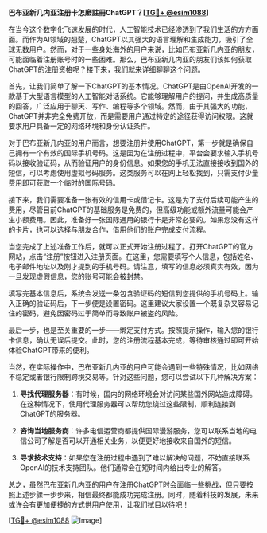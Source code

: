 **巴布亚新几内亚注册卡怎麽註冊ChatGPT？[[TG💪+ @esim1088](https://t.me/s/esim1088)]**

在当今这个数字化飞速发展的时代，人工智能技术已经渗透到了我们生活的方方面面。而作为AI领域的翘楚，ChatGPT以其强大的语言理解和生成能力，吸引了全球无数用户。然而，对于一些身处海外的用户来说，比如巴布亚新几内亚的朋友，可能面临着注册账号时的一些困难。那么，巴布亚新几内亚的朋友们该如何获取ChatGPT的注册资格呢？接下来，我们就来详细聊聊这个问题。

首先，让我们简单了解一下ChatGPT的基本情况。ChatGPT是由OpenAI开发的一款基于大型语言模型的人工智能对话系统。它能够理解用户的提问，并生成高质量的回答，广泛应用于聊天、写作、编程等多个领域。然而，由于其强大的功能，ChatGPT并非完全免费开放，而是需要用户通过特定的途径获得访问权限。这就要求用户具备一定的网络环境和身份认证条件。

对于巴布亚新几内亚的用户而言，想要注册并使用ChatGPT，第一步就是确保自己拥有一个有效的国际手机号码。这是因为在注册过程中，平台会要求输入手机号码以接收验证码，从而验证用户的身份信息。如果您的手机无法直接接收到国外的短信，可以考虑使用虚拟号码服务。这类服务可以在网上轻松找到，只需支付少量费用即可获取一个临时的国际号码。

接下来，我们需要准备一张有效的信用卡或借记卡。这是为了支付后续可能产生的费用，尽管目前ChatGPT的基础服务是免费的，但高级功能或额外流量可能会产生小额费用。因此，准备好一张国际通用的银行卡是非常必要的。如果您没有这样的卡片，也可以选择与朋友合作，借用他们的账户完成支付流程。

当您完成了上述准备工作后，就可以正式开始注册过程了。打开ChatGPT的官方网站，点击“注册”按钮进入注册页面。在这里，您需要填写个人信息，包括姓名、电子邮件地址以及刚才提到的手机号码。请注意，填写的信息必须真实有效，因为一旦发现虚假信息，您的账号可能会被封禁。

填写完基本信息后，系统会发送一条包含验证码的短信到您提供的手机号码上。输入正确的验证码后，下一步便是设置密码。这里建议大家设置一个既复杂又容易记住的密码，避免因密码过于简单而导致账户被盗的风险。

最后一步，也是至关重要的一步——绑定支付方式。按照提示操作，输入您的银行卡信息，确认无误后提交。此时，您的注册流程基本完成，等待审核通过即可开始体验ChatGPT带来的便利。

当然，在实际操作中，巴布亚新几内亚的用户可能会遇到一些特殊情况，比如网络不稳定或者银行限制跨境交易等。针对这些问题，您可以尝试以下几种解决方案：

1. **寻找代理服务器**：有时候，国内的网络环境会对访问某些国外网站造成障碍。在这种情况下，使用代理服务器可以帮助您绕过这些限制，顺利连接到ChatGPT的服务器。
   
2. **咨询当地服务商**：许多电信运营商都提供国际漫游服务，您可以联系当地的电信公司了解是否可以开通相关业务，以便更好地接收来自国外的短信。

3. **寻求技术支持**：如果您在注册过程中遇到了难以解决的问题，不妨直接联系OpenAI的技术支持团队。他们通常会在短时间内给出专业的解答。

总之，虽然巴布亚新几内亚的用户在注册ChatGPT时会面临一些挑战，但只要按照上述步骤一步步来，相信最终都能成功完成注册。同时，随着科技的发展，未来或许会有更加便捷的方式供用户使用，让我们拭目以待吧！

[[TG💪+ @esim1088](https://t.me/s/esim1088) ![Image](https://i.postimg.cc/4NQfJmqS/Snipaste-2025-05-13-00-14-12.png)]